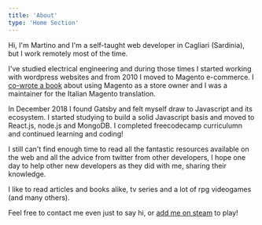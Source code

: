 ```yaml
---
title: 'About'
type: 'Home Section'
---
```



Hi, I'm Martino and I'm a self-taught web developer in Cagliari (Sardinia), but I work remotely most of the time.

I've studied electrical engineering and during those times I started working with wordpress websites and from 2010 I moved to Magento e-commerce.
I [co-wrote a book](https://store.magenio.com/magento-guida-pratica-all-uso.html) about using Magento as a store owner and I was a maintainer for the Italian Magento translation.

In December 2018 I found Gatsby and felt myself draw to Javascript and its ecosystem.
I started studying to build a solid Javascript basis and moved to React.js, node.js and MongoDB. I completed freecodecamp curriculumn and continued learning and coding!

I still can't find enough time to read all the fantastic resources available on the web and all the advice from twitter from other developers, I hope one day to help other new developers as they did with me, sharing their knowledge.

I like to read articles and books alike, tv series and a lot of rpg videogames (and many others).

Feel free to contact me even just to say hi, or [add me on steam](https://steamcommunity.com/profiles/76561198171809235) to play!

